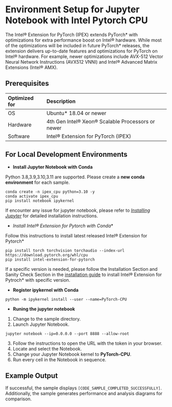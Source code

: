 # Environment Setup for Jupyter Notebook with Intel Pytorch CPU

The Intel® Extension for PyTorch (IPEX) extends PyTorch* with optimizations for extra performance boost on Intel® hardware. While most of the optimizations will be included in future PyTorch* releases, the extension delivers up-to-date features and optimizations for PyTorch on Intel® hardware. For example, newer optimizations include AVX-512 Vector Neural Network Instructions (AVX512 VNNI) and Intel® Advanced Matrix Extensions (Intel® AMX).

## Prerequisites

| Optimized for           | Description
|:---                     |:---
| OS                      | Ubuntu* 18.04 or newer
| Hardware                | 4th Gen Intel® Xeon® Scalable Processors or newer
| Software                | Intel® Extension for PyTorch (IPEX)

## For Local Development Environments

- **Install Jupyter Notebook with Conda**

Python 3.8,3.9,3.10,3.11 are supported.
Please create a **new conda environment** for each sample.

```
conda create -n ipex_cpu python=3.10 -y
conda activate ipex_cpu
pip install notebook ipykernel
```

If encounter any issue for jupyter notebook, please refer to [*Installing Jupyter*](https://jupyter.org/install) for detailed installation instructions.


- **Install Intel® Extension for Pytorch* with Conda**

Follow this instructions to install latest released Intel® Extension for Pytorch*

```
pip install torch torchvision torchaudio --index-url https://download.pytorch.org/whl/cpu
pip install intel-extension-for-pytorch
```

If a specific version is needed, please follow the Installation Section and Sanity Check Section in the [installation guide](https://intel.github.io/intel-extension-for-pytorch/index.html#installation?platform=cpu) to install Intel® Extension for Pytroch* with specific version.

- **Register ipykernel with Conda**
  
```
python -m ipykernel install --user --name=PyTorch-CPU
```

- **Runing the jupyter notebook**

1. Change to the sample directory.
2. Launch Jupyter Notebook.
```
jupyter notebook --ip=0.0.0.0 --port 8888 --allow-root
```
3. Follow the instructions to open the URL with the token in your browser.
4. Locate and select the Notebook.
5. Change your Jupyter Notebook kernel to **PyTorch-CPU**.
6. Run every cell in the Notebook in sequence.

## Example Output

If successful, the sample displays `[CODE_SAMPLE_COMPLETED_SUCCESSFULLY]`. Additionally, the sample generates performance and analysis diagrams for comparison.

